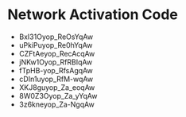 # Network Activation Code
* BxI31Oyop_ReOsYqAw
* uPkiPuyop_Re0hYqAw
* CZFtAeyop_RecAcqAw
* jNKw1Oyop_RfRBIqAw
* fTpHB-yop_RfsAgqAw
* cDIn1uyop_RfM-wqAw
* XKJ8guyop_Za_eoqAw
* 8W0Z3Oyop_Za_yYqAw
* 3z6kneyop_Za-NgqAw